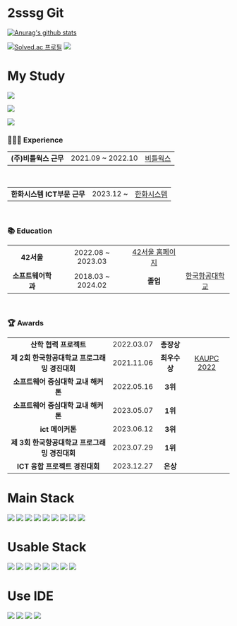 # 2sssg Git



[![Anurag's github stats](https://github-readme-stats.vercel.app/api?username=2sssg&show_icons=true&theme={theme})](https://github.com/2sssg/github-readme-stats)

[![Solved.ac 프로필](http://mazassumnida.wtf/api/v2/generate_badge?boj=lsg020302)](https://solved.ac/lsg020302)
<span><img src="http://mazandi.herokuapp.com/api?handle=lsg020302&theme=warm"/></span>

# My Study
<a href="https://quixotic-kitchen-4ea.notion.site/SPRING-0c0de8566cc94befb4fb022fedbe6ce4"><img src="https://img.shields.io/badge/Spring 공부-000000?style=flat-square&logo=Notion&logoColor=white"/></a> 

<a href="https://quixotic-kitchen-4ea.notion.site/Clean-Code-dce3c89e742a4cbcaa807a63a3e05afa"><img src="https://img.shields.io/badge/클린코드 공부-000000?style=flat-square&logo=Notion&logoColor=white"/></a> 

<a href="https://quixotic-kitchen-4ea.notion.site/PHP-986a98f27f2f4887a87407ef244b21ab"><img src="https://img.shields.io/badge/PHP 공부-000000?style=flat-square&logo=Notion&logoColor=white"/></a> 

<h3>🙋🏻‍♂️ Experience</h3>
  <table>
    <tr align="center">
      <td> <b>(주)비틀웍스 근무</b> </td>
      <td> 2021.09 ~ 2022.10 </td>
      <td> <a href="https://bitlworks.com/">비틀웍스</a> </td>
  </table>
  <br>
  <table>
    <tr align="center">
      <td> <b>한화시스템 ICT부문 근무</b> </td>
      <td> 2023.12 ~  </td>
      <td> <a href="https://www.hanwhasystems.com/kr/index.do/">한화시스템</a> </td>
  </table>
  <br>
  
  <h3>📚 Education</h3>
  <table>
    <tr align="center">
      <td> <b> 42서울 </b> </td>
      <td> 2022.08 ~ 2023.03 </td>
      <td> <a href="https://42seoul.kr/seoul42/main/view"> 42서울 홈페이지 </a>
    <tr align="center">
      <td> <b>소프트웨어학과</b> </td>
      <td> 2018.03 ~ 2024.02 </td>
      <td> <b>졸업</b> </td>
      <td> <a href="http://www.hangkong.ac.kr/web/index.do">한국항공대학교</a>
    </tr>
  </table>
  <br>

  <h3>🏆 Awards</h3>
  <table style="text-align: center;">
    <tr align="center">
      <td> <b>산학 협력 프로젝트</b> </td>
      <td> 2022.03.07 </td>
      <td> <b>총장상</b> </td>
    </tr><tr align="center">
      <td> <b>제 2회 한국항공대학교 프로그래밍 경진대회</b> </td>
      <td> 2021.11.06 </td>
      <td> <b>최우수상</b> </td>
      <td> <a href="https://www.kaupc2022.com/">KAUPC 2022</a> </td>
    </tr><tr align="center">
      <td> <b>소프트웨어 중심대학 교내 해커톤</b> </td>
      <td> 2022.05.16 </td>
      <td> <b>3위</b> </td>
    </tr>
    <tr align="center">
      <td> <b>소프트웨어 중심대학 교내 해커톤</b> </td>
      <td> 2023.05.07 </td>
      <td> <b>1위</b> </td>
    </tr>
    <tr align="center">
      <td> <b>ict 메이커톤 </b> </td>
      <td> 2023.06.12 </td>
      <td> <b>3위</b> </td>
    </tr>
    <tr align="center">
      <td> <b>제 3회 한국항공대학교 프로그래밍 경진대회</b> </td>
      <td> 2023.07.29 </td>
      <td> <b>1위</b> </td>
    </tr>
    <tr align="center">
      <td> <b>ICT 융합 프로젝트 경진대회</b> </td>
      <td> 2023.12.27 </td>
      <td> <b>은상</b> </td>
    </tr>
  </table>


# Main Stack
<img src="https://img.shields.io/badge/Oracle-F80000?style=flat-square&logo=Oracle&logoColor=white"></a>
<img src="https://img.shields.io/badge/MySQL-4479A1?style=flat-square&logo=MySQL&logoColor=white"/></a>
<img src="https://img.shields.io/badge/MariaDB-003545?style=flat-square&logo=MariaDB&logoColor=white"/></a>
<img src="https://img.shields.io/badge/Apache-D22128?style=flat-square&logo=Apache&logoColor=white"/></a>
<img src="https://img.shields.io/badge/Flutter-02569B?style=flat-square&logo=Flutter&logoColor=white"/></a>
<img src="https://img.shields.io/badge/Java-007396?style=flat-square&logo=Java&logoColor=white"/></a> 
<img src="https://img.shields.io/badge/Spring-6DB33F?style=flat-square&logo=Spring&logoColor=white"/></a>
<img src="https://img.shields.io/badge/Spring Boot-6DB33F?style=flat-square&logo=Spring Boot&logoColor=white"/></a>
<img src="https://img.shields.io/badge/Spring Security-6DB33F?style=flat-square&logo=Spring Security&logoColor=white"/></a>


# Usable Stack
<img src="https://img.shields.io/badge/Python-3776AB?style=flat-square&logo=Python&logoColor=white"/></a>
<img src="https://img.shields.io/badge/C++-00599C?style=flat-square&logo=C++&logoColor=white"/></a>
<img src="https://img.shields.io/badge/Selenium-43B02A?style=flat-square&logo=Selenium&logoColor=white"/></a>
<img src="https://img.shields.io/badge/jQuery-007396?style=flat-square&logo=jQuery&logoColor=white"/></a>
<img src="https://img.shields.io/badge/Dart-0175C2?style=flat-square&logo=Dart&logoColor=white"/></a>
<img src="https://img.shields.io/badge/HTML5-E34F26?style=flat-square&logo=HTML5&logoColor=white"/></a>
<img src="https://img.shields.io/badge/CSS3-1572B6?style=flat-square&logo=CSS3&logoColor=white"/></a>
<img src="https://img.shields.io/badge/PHP-777BB4?style=flat-square&logo=PHP&logoColor=white"/></a>


# Use IDE
<img src="https://img.shields.io/badge/IntelliJ IDEA-000000?style=flat-square&logo=IntelliJ IDEA&logoColor=white"/></a>
<img src="https://img.shields.io/badge/Eclipse IDE-2C2255?style=flat-square&logo=Eclipse IDE&logoColor=white"/></a>
<img src="https://img.shields.io/badge/Android Studio-3DDC84?style=flat-square&logo=Android Studio&logoColor=white"/></a>
<img src="https://img.shields.io/badge/Visual Studio Code-007ACC?style=flat-square&logo=Visual Studio Code&logoColor=white"/></a>

